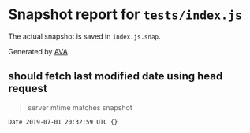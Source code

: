 # Snapshot report for `tests/index.js`

The actual snapshot is saved in `index.js.snap`.

Generated by [AVA](https://ava.li).

## should fetch last modified date using head request

> server mtime matches snapshot

    Date 2019-07-01 20:32:59 UTC {}
